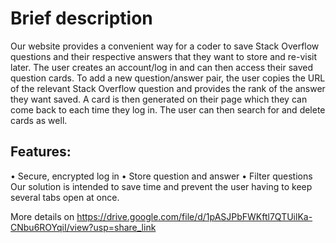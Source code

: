 # Brief description
Our website provides a convenient way for a coder to save Stack Overflow questions
and their respective answers that they want to store and re-visit later. The user creates
an account/log in and can then access their saved question cards. To add a new
question/answer pair, the user copies the URL of the relevant Stack Overflow question
and provides the rank of the answer they want saved. A card is then generated on their
page which they can come back to each time they log in. The user can then search
for and delete cards as well.
## Features:
• Secure, encrypted log in
• Store question and answer
• Filter questions
Our solution is intended to save time and prevent the user having to keep several tabs
open at once.

More details on https://drive.google.com/file/d/1pASJPbFWKftl7QTUilKa-CNbu6ROYqiI/view?usp=share_link
